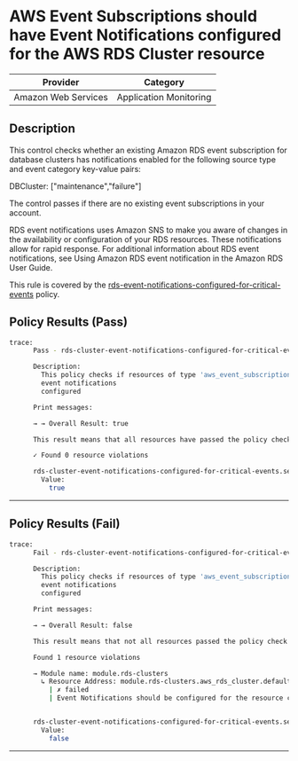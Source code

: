 # AWS Event Subscriptions should have Event Notifications configured for the AWS RDS Cluster resource

| Provider            |        Category         |
| ------------------- |        --------         |
| Amazon Web Services |  Application Monitoring |

## Description

This control checks whether an existing Amazon RDS event subscription for database clusters has notifications enabled for the following source type and event category key-value pairs:

DBCluster: ["maintenance","failure"]

The control passes if there are no existing event subscriptions in your account.

RDS event notifications uses Amazon SNS to make you aware of changes in the availability or configuration of your RDS resources. These notifications allow for rapid response. For additional information about RDS event notifications, see Using Amazon RDS event notification in the Amazon RDS User Guide.

This rule is covered by the [rds-event-notifications-configured-for-critical-events](https://github.com/hashicorp/policy-library-FSBP-Policy-Set-for-AWS-Terraform/blob/main/policies/rds/rds-event-notifications-configured-for-critical-events.sentinel) policy.

## Policy Results (Pass)

```bash
trace:
      Pass - rds-cluster-event-notifications-configured-for-critical-events.sentinel

      Description:
        This policy checks if resources of type 'aws_event_subscription' have the
        event notifications
        configured

      Print messages:

      → → Overall Result: true

      This result means that all resources have passed the policy check for the policy rds-event-notifications-configured-for-critical-events.

      ✓ Found 0 resource violations

      rds-cluster-event-notifications-configured-for-critical-events.sentinel:110:1 - Rule "main"
        Value:
          true
```

---

## Policy Results (Fail)

```bash
trace:
      Fail - rds-cluster-event-notifications-configured-for-critical-events.sentinel

      Description:
        This policy checks if resources of type 'aws_event_subscription' have the
        event notifications
        configured

      Print messages:

      → → Overall Result: false

      This result means that not all resources passed the policy check and the protected behavior is not allowed for the policy rds-event-notifications-configured-for-critical-events.

      Found 1 resource violations

      → Module name: module.rds-clusters
        ↳ Resource Address: module.rds-clusters.aws_rds_cluster.default
          | ✗ failed
          | Event Notifications should be configured for the resource critical events, Refer to https://docs.aws.amazon.com/securityhub/latest/userguide/rds-controls.html#rds-19 for more details.


      rds-cluster-event-notifications-configured-for-critical-events.sentinel:110:1 - Rule "main"
        Value:
          false
```

---
